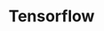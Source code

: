 ---
title: Tensorflow
description: TensorFlow is a free and open-source software library for machine learning and artificial intelligence with particular focus on training and inference of deep neural networks.
link: https://www.tensorflow.org/
---